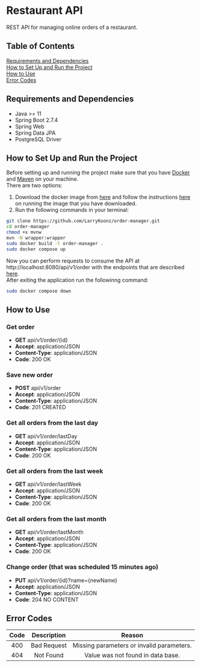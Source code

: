 # Restaurant API
REST API for managing online orders of a restaurant.

## Table of Contents
[Requirements and Dependencies](#requirements_and_dependencies)<br />
[How to Set Up and Run the Project](#how_to_set_up_and_run_the_project)<br />
[How to Use](#how_to_use)<br />
[Error Codes](#error_codes)

## Requirements and Dependencies<a name="requirements_and_dependencies"/>
- Java >= 11
- Spring Boot 2.7.4
- Spring Web
- Spring Data JPA
- PostgreSQL Driver

## How to Set Up and Run the Project<a name="how_to_set_up_and_run_the_project"/>
Before setting up and running the project make sure that you have [Docker](https://docs.docker.com/engine/install/) and [Maven](https://maven.apache.org/) on your machine.<br />
There are two options:
1. Download the docker image from [here](https://hub.docker.com/) and follow the instructions [here](https://docs.docker.com/engine/reference/commandline/run/) on running the image that you have downloaded.
2. Run the following commands in your terminal:
```bash
git clone https://github.com/LarryKoonz/order-manager.git
cd order-manager
chmod +x mvnw
mvn -N wrapper:wrapper
sudo docker build -t order-manager .
sudo docker compose up
```
Now you can perform requests to consume the API at http://localhost:8080/api/v1/order with the endpoints that are described [here](#how_to_use).<br />
After exiting the application run the followinng command:
```bash
sudo docker compose down
```

## How to Use<a name="how_to_use"/>
### Get order
- **GET** api/v1/order/{id}
- **Accept**: application/JSON
- **Content-Type**: application/JSON
- **Code**: 200 OK

### Save new order
- **POST** api/v1/order
- **Accept**: application/JSON
- **Content-Type**: application/JSON
- **Code**: 201 CREATED

### Get all orders from the last day
- **GET** api/v1/order/lastDay
- **Accept**: application/JSON
- **Content-Type**: application/JSON
- **Code**: 200 OK

### Get all orders from the last week
- **GET** api/v1/order/lastWeek
- **Accept**: application/JSON
- **Content-Type**: application/JSON
- **Code**: 200 OK

### Get all orders from the last month
- **GET** api/v1/order/lastMonth
- **Accept**: application/JSON
- **Content-Type**: application/JSON
- **Code**: 200 OK

### Change order (that was scheduled 15 minutes ago)
- **PUT** api/v1/order/{id}?name={newName}
- **Accept**: application/JSON
- **Content-Type**: application/JSON
- **Code**: 204 NO CONTENT


## Error Codes<a name="error_codes"/>
| Code | Description    | Reason    |
| :---:   | :---: | :---: |
| 400 | Bad Request   | Missing parameters or invalid parameters.   |
| 404 | Not Found   | Value was not found in data base.   |
